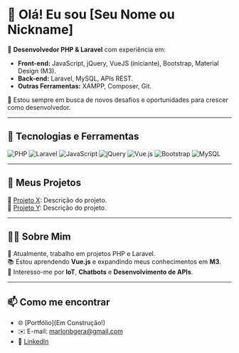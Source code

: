 # 👋 Olá! Eu sou [Seu Nome ou Nickname] 

🚀 **Desenvolvedor PHP & Laravel** com experiência em:
- **Front-end:** JavaScript, jQuery, VueJS (iniciante), Bootstrap, Material Design (M3).
- **Back-end:** Laravel, MySQL, APIs REST.
- **Outras Ferramentas:** XAMPP, Composer, Git.

🎯 Estou sempre em busca de novos desafios e oportunidades para crescer como desenvolvedor.

---

## 🔧 Tecnologias e Ferramentas
![PHP](https://img.shields.io/badge/-PHP-777BB4?style=for-the-badge&logo=php&logoColor=white)
![Laravel](https://img.shields.io/badge/-Laravel-FF2D20?style=for-the-badge&logo=laravel&logoColor=white)
![JavaScript](https://img.shields.io/badge/-JavaScript-F7DF1E?style=for-the-badge&logo=javascript&logoColor=black)
![jQuery](https://img.shields.io/badge/-jQuery-0769AD?style=for-the-badge&logo=jquery&logoColor=white)
![Vue.js](https://img.shields.io/badge/-Vue.js-4FC08D?style=for-the-badge&logo=vue.js&logoColor=white)
![Bootstrap](https://img.shields.io/badge/-Bootstrap-7952B3?style=for-the-badge&logo=bootstrap&logoColor=white)
![MySQL](https://img.shields.io/badge/-MySQL-4479A1?style=for-the-badge&logo=mysql&logoColor=white)

---

## 📂 Meus Projetos
🔗 [Projeto X](https://github.com/seuusuario/projeto-x): Descrição do projeto.  
🔗 [Projeto Y](https://github.com/seuusuario/projeto-y): Descrição do projeto.  

---

## 🧑‍💻 Sobre Mim
💼 Atualmente, trabalho em projetos PHP e Laravel.  
📚 Estou aprendendo **Vue.js** e expandindo meus conhecimentos em **M3**.  
🌱 Interesso-me por **IoT**, **Chatbots** e **Desenvolvimento de APIs**.

---

## 📫 Como me encontrar
- 🌐 [Portfólio](Em Construção!)
- ✉️ E-mail: [marlonbgera@gmail.com](mailto:marlonbgera@gmail.com)
- 💼 [LinkedIn](https://www.linkedin.com/in/marlon-b-gera-346bb2256/)
